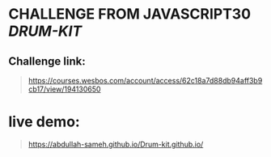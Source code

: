 # CHALLENGE FROM JAVASCRIPT30 *DRUM-KIT*
## Challenge link:
>https://courses.wesbos.com/account/access/62c18a7d88db94aff3b9cb17/view/194130650

# live demo: 
> https://abdullah-sameh.github.io/Drum-kit.github.io/

